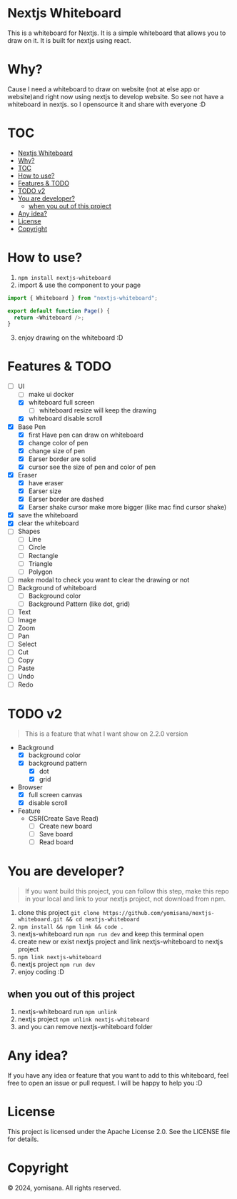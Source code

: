 # Nextjs Whiteboard
This is a whiteboard for Nextjs. It is a simple whiteboard that allows you to draw on it. It is built for nextjs using react.

# Why?
Cause I need a whiteboard to draw on website (not at else app or website)and right now using nextjs to develop website. So see not have a whiteboard in nextjs. so I opensource it and share with everyone :D

# TOC
- [Nextjs Whiteboard](#nextjs-whiteboard)
- [Why?](#why)
- [TOC](#toc)
- [How to use?](#how-to-use)
- [Features \& TODO](#features--todo)
- [TODO v2](#todo-v2)
- [You are developer?](#you-are-developer)
  - [when you out of this project](#when-you-out-of-this-project)
- [Any idea?](#any-idea)
- [License](#license)
- [Copyright](#copyright)

# How to use?
1. ```npm install nextjs-whiteboard```
2. import & use the component to your page
```js
import { Whiteboard } from "nextjs-whiteboard";

export default function Page() {
  return <Whiteboard />;
}
```
3. enjoy drawing on the whiteboard :D

# Features & TODO

- [ ] UI
  - [ ] make ui docker
  - [X] whiteboard full screen
    - [ ] whiteboard resize will keep the drawing
  - [X] whiteboard disable scroll
- [X] Base Pen
  - [x] first Have pen can draw on whiteboard
  - [X] change color of pen
  - [X] change size of pen
  - [X] Earser border are solid
  - [X] cursor see the size of pen and color of pen
- [X] Eraser
  - [X] have eraser
  - [X] Earser size
  - [X] Earser border are dashed
  - [X] Earser shake cursor make more bigger (like mac find cursor shake)
- [X] save the whiteboard
- [X] clear the whiteboard
- [ ] Shapes
  - [ ] Line
  - [ ] Circle
  - [ ] Rectangle
  - [ ] Triangle
  - [ ] Polygon
- [ ] make modal to check you want to clear the drawing or not
- [ ] Background of whiteboard
  - [ ] Background color
  - [ ] Background Pattern (like dot, grid)
- [ ] Text
- [ ] Image
- [ ] Zoom
- [ ] Pan
- [ ] Select
- [ ] Cut
- [ ] Copy
- [ ] Paste
- [ ] Undo
- [ ] Redo

# TODO v2
> This is a feature that what I want show on 2.2.0 version
- Background
  - [X] background color
  - [X] background pattern
    - [X] dot
    - [X] grid
- Browser
  - [X] full screen canvas
  - [X] disable scroll
- Feature
  - CSR(Create Save Read)
    - [ ] Create new board
    - [ ] Save board
    - [ ] Read board

# You are developer?
> If you want build this project, you can follow this step, make this repo in your local and link to your nextjs project, not download from npm.
1. clone this project
```git clone https://github.com/yomisana/nextjs-whiteboard.git && cd nextjs-whiteboard```
2. ```npm install && npm link && code .```
3. nextjs-whiteboard run ```npm run dev``` and keep this terminal open
4. create new or exist nextjs project and link nextjs-whiteboard to nextjs project
5. ```npm link nextjs-whiteboard```
6. nextjs project ```npm run dev```
7. enjoy coding :D
## when you out of this project
1. nextjs-whiteboard run ```npm unlink```
2. nextjs project ```npm unlink nextjs-whiteboard```
3. and you can remove nextjs-whiteboard folder

# Any idea?
If you have any idea or feature that you want to add to this whiteboard, feel free to open an issue or pull request. I will be happy to help you :D


# License
This project is licensed under the Apache License 2.0. See the LICENSE file for details.

# Copyright
© 2024, yomisana. All rights reserved.